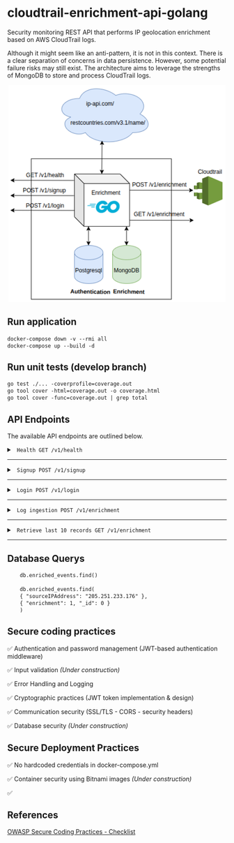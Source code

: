 # cloudtrail-enrichment-api-golang

Security monitoring REST API that performs IP geolocation enrichment based on AWS CloudTrail logs.

Although it might seem like an anti-pattern, it is not in this context. There is a clear separation of concerns in data persistence. However, some potential failure risks may still exist. The architecture aims to leverage the strengths of MongoDB to store and process CloudTrail logs.


<p align="center">
  <img src="diagram.png" width="500"/>
</p>


## Run application

    docker-compose down -v --rmi all
    docker-compose up --build -d


## Run unit tests (develop branch)

    go test ./... -coverprofile=coverage.out
    go tool cover -html=coverage.out -o coverage.html
    go tool cover -func=coverage.out | grep total


## API Endpoints


The available API endpoints are outlined below.
<br >

<details><summary><code> Health GET /v1/health   </code></summary>

## 

Health Endpoint (pingpong)


Request


```
curl -XGET 'localhost:9090/v1/health'
```

Success Response:

 - Status Code: 200

</summary></details>

-----------------------------------------------------------

<details><summary><code> Signup POST /v1/signup  </code></summary>

## 
This endpoint is used to register a new user using an email and password for authentication.


Request

Body:

```json
{
  "email": "usuario@example.com",
  "password": "secret",
  "role": "user"
}
```

Success Response:

 - Status Code: 201

 - Body:

```json
{
  "error": false,
  "message": "1 registros procesados y enriquecidos exitosamente",
  "data": []
}
```


- Usage

```
    curl -X POST \
    -H "Content-Type: application/json" \
    -d '{
        "email": "usuario@example.com",
        "password": "secret"
    }' \
    http://localhost:9090/v1/signup
```
</summary></details>

-----------------------------------------------------------

<details><summary><code> Login POST /v1/login  </code></summary>

## 
Authenticates a user by email and password, returning a JWT for accessing protected endpoints.


Request

Body:

```json
{
  "email": "usuario@example.com",
  "password": "secret"
}
```

Success Response:

 - Status Code: 201

 - Body:

```json
{
  "error": false,
  "message": "Autenticación exitosa",
  "data": {
    "email": "usuario@example.com",
    "expiry": "2025-07-09T21:24:40.863560028Z",
    "token": "eyJhbGciOiJIUzI1NiIsInR5cCI6IkpXVCJ9...."
  }
}
```


- Usage

```
curl -X POST \
    -H "Content-Type: application/json" \
    -d '{
        "email": "usuario@example.com",
        "password": "secret"
        }' \
    http://localhost:9090/v1/login
```
</summary></details>

-----------------------------------------------------------
<details><summary><code> Log ingestion POST /v1/enrichment  </code></summary>

## 
This endpoint is used for ingesting logs from CloudTrail for geolocation enrichment based on event IP addresses.


Request

Body:

```json
{
    "Records":[
        {
            "eventVersion":"1.0",
            "userIdentity":{
                "type":"IAMUser",
                "principalId":"EX_PRINCIPAL_ID",
                "arn":"arn:aws:iam::123456789012:user/Alice",
                "accessKeyId":"EXAMPLE_KEY_ID",
                "accountId":"123456789012",
                "userName":"Alice"
            },
            "eventTime":"2014-03-06T21:22:54Z",
            "eventSource":"ec2.amazonaws.com",
            "eventName":"StartInstances",
            "awsRegion":"us-east-2",
            "sourceIPAddress":"205.251.233.176",
            "userAgent":"ec2-api-tools 1.6.12.2",
            "requestParameters":{
                "instancesSet":{
                "items":[
                    {
                        "instanceId":"i-ebeaf9e2"
                    }
                ]
                }
            },
            "responseElements":{
                "instancesSet":{
                "items":[
                    {
                        "instanceId":"i-ebeaf9e2",
                        "currentState":{
                            "code":0,
                            "name":"pending"
                        },
                        "previousState":{
                            "code":80,
                            "name":"stopped"
                        }
                    }
                ]
                }
            }
        }
    ]
    }
```

Success Response:

 - Status Code: 201

 - Body:

```json
{
  "error": false,
  "message": "1 registros procesados y enriquecidos exitosamente",
  "data": []
}
```


- Usage

```
curl -X POST \
    -H "Content-Type: application/json" \
    -d @cloudtrail_sample.json \
    -w "%{http_code}\n" \
    http://localhost:9090/v1/enrichment | jq

```
</summary></details>

-----------------------------------------------------------

<details><summary><code> Retrieve last 10 records GET /v1/enrichment </code></summary>

## 
This endpoint is used to retrieve the last 10 enriched CloudTrail events stored in the database.

Request

```
/v1/enrichment
```

Success Response:

 - Status Code: 200


- Usage

```
    curl http://localhost:9090/v1/enrichment
    curl http://localhost:9090/v1/enrichment | jq '.data.events | length'
```
</summary></details>

-----------------------------------------------------------

## Database Querys

        db.enriched_events.find()
        
        db.enriched_events.find(
        { "sourceIPAddress": "205.251.233.176" },
        { "enrichment": 1, "_id": 0 }
        )


## Secure coding practices

✅ Authentication and password management (JWT-based authentication middleware)

✅ Input validation _(Under construction)_

✅ Error Handling and Logging

✅ Cryptographic practices (JWT token implementation & design)

✅ Communication security (SSL/TLS - CORS - security headers)

✅ Database security _(Under construction)_


## Secure Deployment Practices 

✅  No hardcoded credentials in docker-compose.yml

✅  Container security using Bitnami images  _(Under construction)_

✅  



## References

[OWASP Secure Coding Practices - Checklist](https://owasp.org/www-project-secure-coding-practices-quick-reference-guide/stable-en/02-checklist/05-checklist)








